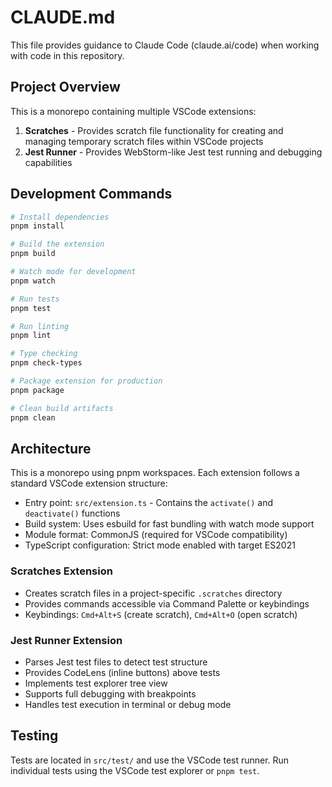 # CLAUDE.md

This file provides guidance to Claude Code (claude.ai/code) when working with
code in this repository.

## Project Overview

This is a monorepo containing multiple VSCode extensions:

1. **Scratches** - Provides scratch file functionality for creating and managing
   temporary scratch files within VSCode projects
2. **Jest Runner** - Provides WebStorm-like Jest test running and debugging
   capabilities

## Development Commands

```bash
# Install dependencies
pnpm install

# Build the extension
pnpm build

# Watch mode for development
pnpm watch

# Run tests
pnpm test

# Run linting
pnpm lint

# Type checking
pnpm check-types

# Package extension for production
pnpm package

# Clean build artifacts
pnpm clean
```

## Architecture

This is a monorepo using pnpm workspaces. Each extension follows a standard
VSCode extension structure:

- Entry point: `src/extension.ts` - Contains the `activate()` and `deactivate()`
  functions
- Build system: Uses esbuild for fast bundling with watch mode support
- Module format: CommonJS (required for VSCode compatibility)
- TypeScript configuration: Strict mode enabled with target ES2021

### Scratches Extension

- Creates scratch files in a project-specific `.scratches` directory
- Provides commands accessible via Command Palette or keybindings
- Keybindings: `Cmd+Alt+S` (create scratch), `Cmd+Alt+O` (open scratch)

### Jest Runner Extension

- Parses Jest test files to detect test structure
- Provides CodeLens (inline buttons) above tests
- Implements test explorer tree view
- Supports full debugging with breakpoints
- Handles test execution in terminal or debug mode

## Testing

Tests are located in `src/test/` and use the VSCode test runner. Run individual
tests using the VSCode test explorer or `pnpm test`.
